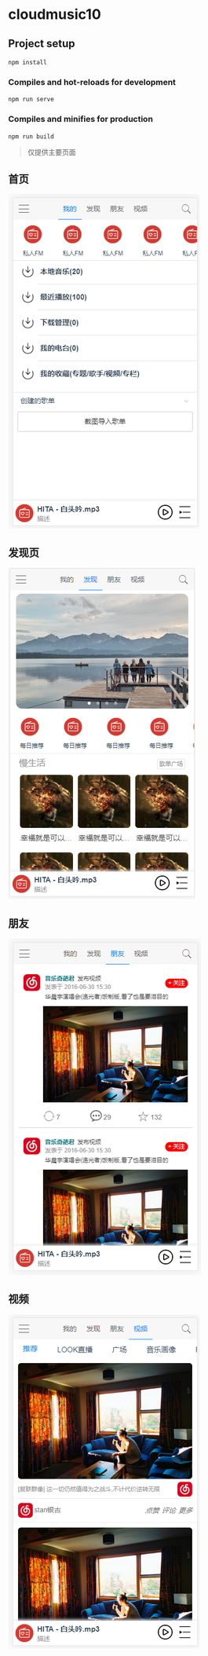 # cloudmusic10

## Project setup
```
npm install
```

### Compiles and hot-reloads for development
```
npm run serve
```

### Compiles and minifies for production
```
npm run build
```


> 仅提供主要页面
## 首页
![index](readme/index.png)

## 发现页
![discovery](readme/discovery.png)

## 朋友
![friends](readme/friends.png)

## 视频
![video](readme/video.png)

